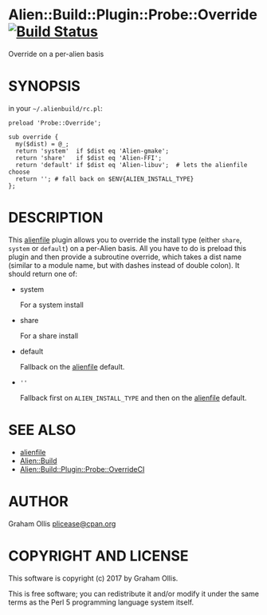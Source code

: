 # Alien::Build::Plugin::Probe::Override [![Build Status](https://secure.travis-ci.org/plicease/Alien-Build-Plugin-Probe-Override.png)](http://travis-ci.org/plicease/Alien-Build-Plugin-Probe-Override)

Override on a per-alien basis

# SYNOPSIS

in your `~/.alienbuild/rc.pl`:

    preload 'Probe::Override';
    
    sub override {
      my($dist) = @_;
      return 'system'  if $dist eq 'Alien-gmake';
      return 'share'   if $dist eq 'Alien-FFI';
      return 'default' if $dist eq 'Alien-libuv';  # lets the alienfile choose
      return ''; # fall back on $ENV{ALIEN_INSTALL_TYPE}
    };

# DESCRIPTION

This [alienfile](https://metacpan.org/pod/alienfile) plugin allows you to override the install type (either
`share`, `system` or `default`) on a per-Alien basis.  All you have to
do is preload this plugin and then provide a subroutine override, which
takes a dist name (similar to a module name, but with dashes instead of
double colon).  It should return one of:

- system

    For a system install

- share

    For a share install

- default

    Fallback on the [alienfile](https://metacpan.org/pod/alienfile) default.

- `''`

    Fallback first on `ALIEN_INSTALL_TYPE` and then on the [alienfile](https://metacpan.org/pod/alienfile) default.

# SEE ALSO

- [alienfile](https://metacpan.org/pod/alienfile)
- [Alien::Build](https://metacpan.org/pod/Alien::Build)
- [Alien::Build::Plugin::Probe::OverrideCI](https://metacpan.org/pod/Alien::Build::Plugin::Probe::OverrideCI)

# AUTHOR

Graham Ollis <plicease@cpan.org>

# COPYRIGHT AND LICENSE

This software is copyright (c) 2017 by Graham Ollis.

This is free software; you can redistribute it and/or modify it under
the same terms as the Perl 5 programming language system itself.
